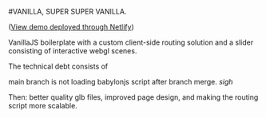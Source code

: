 #VANILLA, SUPER SUPER VANILLA. 

([View demo deployed through Netlify](https://cgcreatexyz-bjs-boilerplate-vanilla.netlify.app/))


VanillaJS boilerplate with a custom client-side routing solution and a slider consisting of interactive webgl scenes.

The technical debt consists of 

main branch is not loading babylonjs script after branch merge. *sigh*

Then: 
better quality glb files, improved page design, and making the routing script more scalable.
